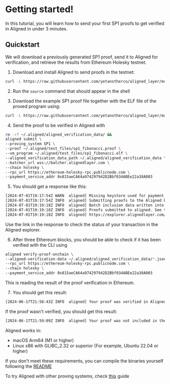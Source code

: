 # Getting started!

In this tutorial, you will learn how to send your first SP1 proofs to get verified in Aligned in under 3 minutes.

## Quickstart

We will download a previously generated SP1 proof, send it to Aligned for verification, and retrieve the results from Ethereum Holesky testnet.

1. Download and install Aligned to send proofs in the testnet:

```bash
curl -L https://raw.githubusercontent.com/yetanotherco/aligned_layer/main/batcher/aligned/install_aligned.sh | bash
```

2. Run the ```source``` command that should appear in the shell

3. Download the example SP1 proof file together with the ELF file of the proved program using:

```bash
curl -L https://raw.githubusercontent.com/yetanotherco/aligned_layer/main/batcher/aligned/get_proof_test_files.sh | bash
```

4. Send the proof to be verified in Aligned with

```bash
rm -rf ~/.aligned/aligned_verification_data/ &&
aligned submit \
--proving_system SP1 \
--proof ~/.aligned/test_files/sp1_fibonacci.proof \
--vm_program ~/.aligned/test_files/sp1_fibonacci.elf \
--aligned_verification_data_path ~/.aligned/aligned_verification_data \
--batcher_url wss://batcher.alignedlayer.com \
--chain holesky \
--rpc_url https://ethereum-holesky-rpc.publicnode.com \
--payment_service_addr 0x815aeCA64a974297942D2Bbf034ABEe22a38A003
```

5. You should get a response like this:

```bash
[2024-07-01T19:17:54Z WARN  aligned] Missing keystore used for payment. This proof will not be included if sent to Eth Mainnet
[2024-07-01T19:17:54Z INFO  aligned] Submitting proofs to the Aligned batcher...
[2024-07-01T19:19:18Z INFO  aligned] Batch inclusion data written into ./aligned_verification_data/e367d76e_0.json
[2024-07-01T19:19:18Z INFO  aligned] Proofs submitted to aligned. See the batch in the explorer:
[2024-07-01T19:19:18Z INFO  aligned] https://explorer.alignedlayer.com/batches/0xe367d76e832edec893d3a9027b3c231b2e3994c47acfac2e67197c13c9be0c4c
```

Use the link in the response to check the status of your transaction in the Aligned explorer.

6. After three Ethereum blocks, you should be able to check if it has been verified with the CLI using

```bash
aligned verify-proof-onchain \
--aligned-verification-data ~/.aligned/aligned_verification_data/*.json \
--rpc_url https://ethereum-holesky-rpc.publicnode.com \
--chain holesky \
--payment_service_addr 0x815aeCA64a974297942D2Bbf034ABEe22a38A003
```

This is reading the result of the proof verification in Ethereum.

7. You should get this result:

```bash
[2024-06-17T21:58:43Z INFO  aligned] Your proof was verified in Aligned and included in the batch!
```

If the proof wasn't verified, you should get this result:

```bash
[2024-06-17T21:59:09Z INFO  aligned] Your proof was not included in the batch.
```

Aligned works in:
- macOS Arm64 (M1 or higher)
- Linux x86 with GLIBC_2.32 or superior (For example, Ubuntu 22.04 or higher)

If you don't meet these requirements, you can compile the binaries yourself following the [README](https://github.com/yetanotherco/aligned_layer)

To try Aligned with other proving systems, check [this](../3_guides/0_submitting_proofs.md) guide 

